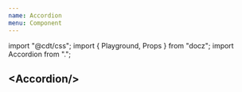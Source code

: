 ```yaml
---
name: Accordion
menu: Component
---
```


import "@cdt/css";
import { Playground, Props } from "docz";
import Accordion from ".";

## \<Accordion/\>

<Playground>
  <Accordion items={[{ title: "This is the title of a single item accordion", body: "this is the body" }]}/>
  <Accordion items={[
    { title: "This is the title 1", body: "this is the body" },
    { title: "This is the title 2", body: "this is the body" },
  ]}/>
</Playground>

<Props of={Accordion} />
